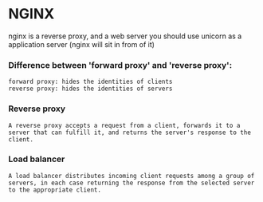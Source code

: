 # NGINX

nginx is a reverse proxy, and a web server
you should use unicorn as a application server (nginx will sit in from of it)


### Difference between 'forward proxy' and 'reverse proxy':
```
forward proxy: hides the identities of clients
reverse proxy: hides the identities of servers
```

### Reverse proxy
```
A reverse proxy accepts a request from a client, forwards it to a server that can fulfill it, and returns the server's response to the client. 
```

### Load balancer
```
A load balancer distributes incoming client requests among a group of servers, in each case returning the response from the selected server to the appropriate client.
```

